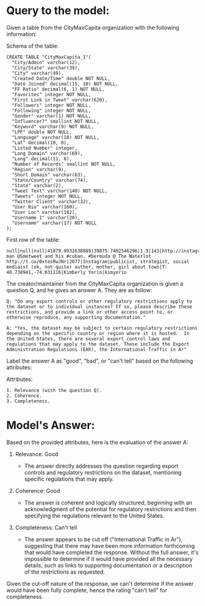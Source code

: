 # Query to the model:
Given a table from the CityMaxCapita organization with the following information:

Schema of the table:
```
CREATE TABLE "CityMaxCapita_1"(
  "City/Admin" varchar(12),
  "City/State" varchar(39),
  "City" varchar(49),
  "Created Date/Time" double NOT NULL,
  "Date Joined" decimal(15, 10) NOT NULL,
  "FF Ratio" decimal(6, 1) NOT NULL,
  "Favorites" integer NOT NULL,
  "First Link in Tweet" varchar(620),
  "Followers" integer NOT NULL,
  "Following" integer NOT NULL,
  "Gender" varchar(1) NOT NULL,
  "Influencer?" smallint NOT NULL,
  "Keyword" varchar(9) NOT NULL,
  "LPF" double NOT NULL,
  "Language" varchar(18) NOT NULL,
  "Lat" decimal(10, 8),
  "Listed Number" integer,
  "Long Domain" varchar(69),
  "Long" decimal(11, 8),
  "Number of Records" smallint NOT NULL,
  "Region" varchar(9),
  "Short Domain" varchar(63),
  "State/Country" varchar(74),
  "State" varchar(2),
  "Tweet Text" varchar(140) NOT NULL,
  "Tweets" integer NOT NULL,
  "Twitter Client" varchar(32),
  "User Bio" varchar(160),
  "User Loc" varchar(102),
  "Username 1" varchar(20),
  "Username" varchar(17) NOT NULL
);
```

First row of the table:
```
null|null|null|41879.9932638889|39875.7402546296|1.9|143|http://instagram.com/p/sQtGX3j199/|1225|645|F|1|cuban|24.49|en|32.257792|30|instagram.com|-64.828609|1|null|instagram.com|null|null|My man @Smetweet and his #cuban. #bermuda @ The Waterlot http://t.co/0xtesRwJNr|2077|Instagram|publicist, strategist, social mediaist (ok, not quite) author, mother, girl about town|T: 40.738941,-74.031116|Kimberly Yorio|kimyorio
```

The creator/maintainer from the CityMaxCapita organization is given a question Q, and he gives an answer A. They are as follow:

```
Q: "Do any export controls or other regulatory restrictions apply to the dataset or to individual instances? If so, please describe these restrictions, and provide a link or other access point to, or otherwise reproduce, any supporting documentation."

A: "Yes, the dataset may be subject to certain regulatory restrictions depending on the specific country or region where it is hosted.  In the United States, there are several export control laws and regulations that may apply to the dataset. These include the Export Administration Regulations (EAR), the International Traffic in Ar"
```

Label the answer A as "good", "bad", or "can't tell" based on the following attributes:

Attributes:
```
1. Relevance (with the question Q).
2. Coherence.
3. Completeness.
```

# Model's Answer:
Based on the provided attributes, here is the evaluation of the answer A:

1. Relevance: Good
   - The answer directly addresses the question regarding export controls and regulatory restrictions on the dataset, mentioning specific regulations that may apply.

2. Coherence: Good
   - The answer is coherent and logically structured, beginning with an acknowledgment of the potential for regulatory restrictions and then specifying the regulations relevant to the United States.

3. Completeness: Can't tell
   - The answer appears to be cut off ("International Traffic in Ar"), suggesting that there may have been more information forthcoming that would have completed the response. Without the full answer, it's impossible to determine if it would have provided all the necessary details, such as links to supporting documentation or a description of the restrictions as requested.

Given the cut-off nature of the response, we can't determine if the answer would have been fully complete, hence the rating "can't tell" for completeness.
